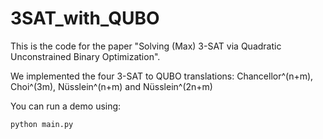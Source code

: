# 3SAT_with_QUBO

This is the code for the paper "Solving (Max) 3-SAT via Quadratic Unconstrained Binary Optimization".

We implemented the four 3-SAT to QUBO translations: Chancellor^(n+m), Choi^(3m), Nüsslein^(n+m) and Nüsslein^(2n+m)

You can run a demo using:

```
python main.py
```
